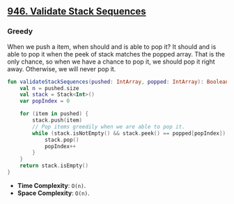## [946. Validate Stack Sequences](https://leetcode.com/problems/validate-stack-sequences)

### Greedy
When we push a item, when should and is able to pop it? It should and is able to pop it when the peek of stack matches the popped array. That is the only chance, so when we have a chance to pop it, we should pop it right away. Otherwise, we will never pop it. 

```kotlin
fun validateStackSequences(pushed: IntArray, popped: IntArray): Boolean {
    val n = pushed.size
    val stack = Stack<Int>()
    var popIndex = 0

    for (item in pushed) {
        stack.push(item)
        // Pop items greedily when we are able to pop it.
        while (stack.isNotEmpty() && stack.peek() == popped[popIndex]) {
            stack.pop()
            popIndex++
        }
    }
    return stack.isEmpty()
}
```

* **Time Complexity**: `O(n)`.
* **Space Complexity**: `O(n)`.